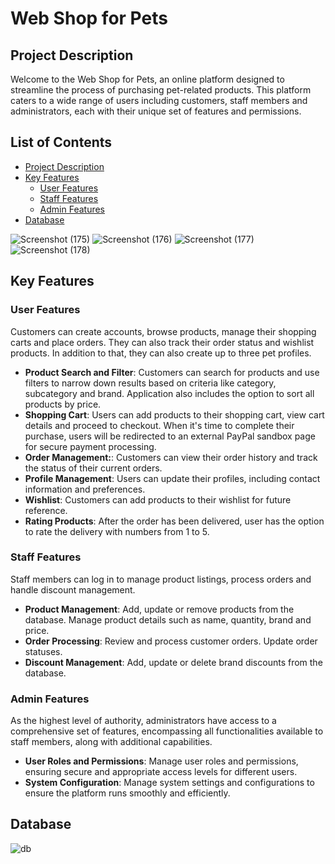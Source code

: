 # Web Shop for Pets
## Project Description
Welcome to the Web Shop for Pets, an online platform designed to streamline the process of purchasing pet-related products. This platform caters to a wide range of users including customers, staff members and administrators, each with their unique set of features and permissions.

## List of Contents
- [Project Description](#project-description)
- [Key Features](#key-features)
  - [User Features](#user-features)
  - [Staff Features](#staff-features)
  - [Admin Features](#admin-features)
- [Database](#database)

![Screenshot (175)](https://github.com/user-attachments/assets/ef7a58d8-2210-469d-bf36-ffc76b4b33b5)
![Screenshot (176)](https://github.com/user-attachments/assets/08342c80-ccd9-451e-b45c-939ca071339d)
![Screenshot (177)](https://github.com/user-attachments/assets/580bec41-caa5-41f1-8c48-050114643dce)
![Screenshot (178)](https://github.com/user-attachments/assets/58aa8c89-29bf-4ef4-8285-b05f52d4ee04)


## Key Features

### User Features
Customers can create accounts, browse products, manage their shopping carts and place orders. They can also track their order status and wishlist products. In addition to that, they can also create up to three pet profiles.
- **Product Search and Filter**: Customers can search for products and use filters to narrow down results based on criteria like category, subcategory and brand. Application also includes the option to sort all products by price.
- **Shopping Cart**: Users can add products to their shopping cart, view cart details and proceed to checkout. When it's time to complete their purchase, users will be redirected to an external PayPal sandbox page for secure payment processing. 
- **Order Management:**: Customers can view their order history and track the status of their current orders.
- **Profile Management**: Users can update their profiles, including contact information and preferences.
- **Wishlist**: Customers can add products to their wishlist for future reference.
- **Rating Products**: After the order has been delivered, user has the option to rate the delivery with numbers from 1 to 5.

### Staff Features
Staff members can log in to manage product listings, process orders and handle discount management.
- **Product Management**: Add, update or remove products from the database. Manage product details such as name, quantity, brand and price.
- **Order Processing**: Review and process customer orders. Update order statuses.
- **Discount Management**: Add, update or delete brand discounts from the database.

### Admin Features
As the highest level of authority, administrators have access to a comprehensive set of features, encompassing all functionalities available to staff members, along with additional capabilities.
- **User Roles and Permissions**: Manage user roles and permissions, ensuring secure and appropriate access levels for different users.
- **System Configuration**: Manage system settings and configurations to ensure the platform runs smoothly and efficiently.

## Database
![db](https://github.com/user-attachments/assets/474df230-fb76-49a8-ba63-b37ec5763b8c)

